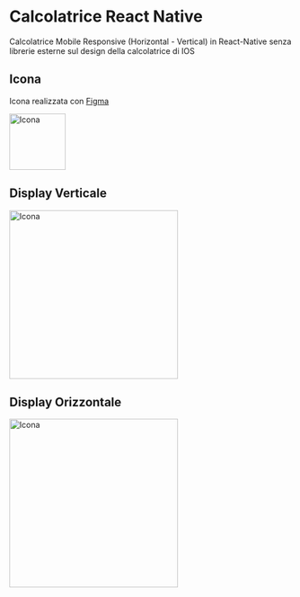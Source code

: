 # Calcolatrice React Native

Calcolatrice Mobile Responsive (Horizontal - Vertical) in React-Native senza librerie esterne sul design della calcolatrice di IOS

## Icona

 Icona realizzata con [Figma](https://www.figma.com/)   

<img src="https://github.com/vittorioPiotti/Calcolatrice-React-Native/blob/main/icon.png" alt="Icona" width="100"/>


## Display Verticale



<img src="https://github.com/vittorioPiotti/Calcolatrice-React-Native/blob/main/calc_screenshot_horizontal.png" alt="Icona" width="300"/>

## Display Orizzontale

<img src="https://github.com/vittorioPiotti/Calcolatrice-React-Native/blob/main/calc_screenshot_vertical.png" alt="Icona" width="300"/>




